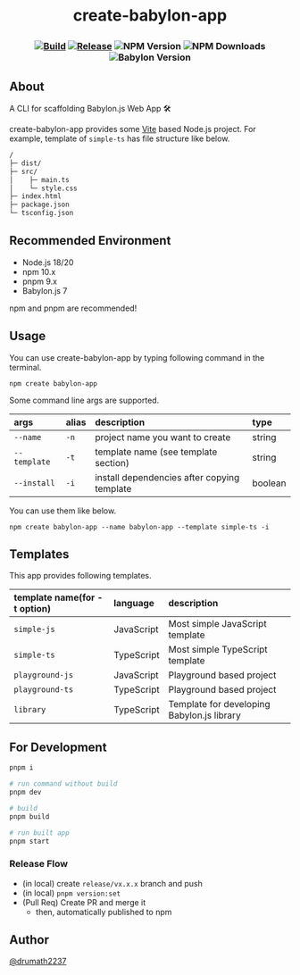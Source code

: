 <h1 align="center">
  <p align="center">create-babylon-app<p/>
</h1>

<h3 align="center">

[![Build](https://github.com/drumath2237/create-babylon-app/actions/workflows/ci.yml/badge.svg)](https://github.com/drumath2237/create-babylon-app/actions/workflows/ci.yml)
[![Release](https://github.com/drumath2237/create-babylon-app/actions/workflows/release.yml/badge.svg)](https://github.com/drumath2237/create-babylon-app/actions/workflows/release.yml)
![NPM Version](https://img.shields.io/npm/v/create-babylon-app?logo=npm&color=red)
![NPM Downloads](https://img.shields.io/npm/dm/create-babylon-app?logo=npm&color=red)
![Babylon Version](https://img.shields.io/badge/Babylon.js-v7-red)

</h3>

## About

A CLI for scaffolding Babylon.js Web App 🛠

create-babylon-app provides some [Vite](https://vitejs.dev/) based Node.js project.
For example, template of `simple-ts` has file structure like below.

```txt
/
├─ dist/
├─ src/
│    ├─ main.ts
│    └─ style.css
├─ index.html
├─ package.json
└─ tsconfig.json
```

## Recommended Environment

- Node.js 18/20
- npm 10.x
- pnpm 9.x
- Babylon.js 7

npm and pnpm are recommended!

## Usage

You can use create-babylon-app by typing following command in the terminal.

```
npm create babylon-app
```

Some command line args are supported.

| args         | alias | description                                 | type    |
| :----------- | :---- | :------------------------------------------ | :------ |
| `--name`     | `-n`  | project name you want to create             | string  |
| `--template` | `-t`  | template name (see template section)        | string  |
| `--install`  | `-i`  | install dependencies after copying template | boolean |

You can use them like below.

```
npm create babylon-app --name babylon-app --template simple-ts -i
```

## Templates

This app provides following templates.

| template name(for -t option) | language   | description                                |
| :--------------------------- | :--------- | :----------------------------------------- |
| `simple-js`                  | JavaScript | Most simple JavaScript template            |
| `simple-ts`                  | TypeScript | Most simple TypeScript template            |
| `playground-js`              | JavaScript | Playground based project                   |
| `playground-ts`              | TypeScript | Playground based project                   |
| `library`                    | TypeScript | Template for developing Babylon.js library |

## For Development

```sh
pnpm i

# run command without build
pnpm dev

# build
pnpm build

# run built app
pnpm start
```

### Release Flow

- (in local) create `release/vx.x.x` branch and push
- (in local) `pnpm version:set`
- (Pull Req) Create PR and merge it
  - then, automatically published to npm

## Author

[@drumath2237](https://twitter.com/ninisan_drumath)
